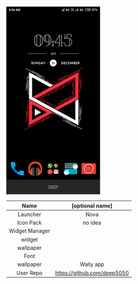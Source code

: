 
![alt](./1.png)

| Name  | [optional name]  |
|:-:|:-:|
| Launcher  | Nova  |
| Icon Pack  |no idea   |
|Widget Manager   |  |
|  widget |  |
| wallpaper  | |
| Font  | |
| wallpaper  |Wally app   |
|User Repo| https://github.com/deep5050 |
